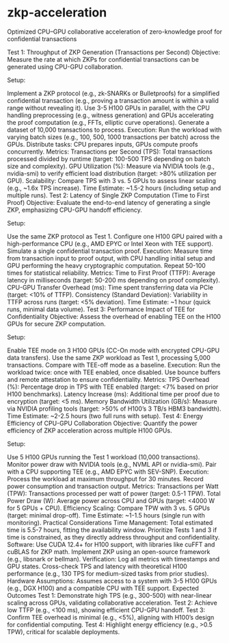 # zkp-acceleration
Optimized CPU–GPU collaborative acceleration of zero-knowledge proof for confidential transactions

Test 1: Throughput of ZKP Generation (Transactions per Second)
Objective: Measure the rate at which ZKPs for confidential transactions can be generated using CPU-GPU collaboration.

Setup:

Implement a ZKP protocol (e.g., zk-SNARKs or Bulletproofs) for a simplified confidential transaction (e.g., proving a transaction amount is within a valid range without revealing it).
Use 3-5 H100 GPUs in parallel, with the CPU handling preprocessing (e.g., witness generation) and GPUs accelerating the proof computation (e.g., FFTs, elliptic curve operations).
Generate a dataset of 10,000 transactions to process.
Execution:
Run the workload with varying batch sizes (e.g., 100, 500, 1000 transactions per batch) across the GPUs.
Distribute tasks: CPU prepares inputs, GPUs compute proofs concurrently.
Metrics:
Transactions per Second (TPS): Total transactions processed divided by runtime (target: 100-500 TPS depending on batch size and complexity).
GPU Utilization (%): Measure via NVIDIA tools (e.g., nvidia-smi) to verify efficient load distribution (target: >80% utilization per GPU).
Scalability: Compare TPS with 3 vs. 5 GPUs to assess linear scaling (e.g., ~1.6x TPS increase).
Time Estimate: ~1.5-2 hours (including setup and multiple runs).
Test 2: Latency of Single ZKP Computation (Time to First Proof)
Objective: Evaluate the end-to-end latency of generating a single ZKP, emphasizing CPU-GPU handoff efficiency.

Setup:

Use the same ZKP protocol as Test 1.
Configure one H100 GPU paired with a high-performance CPU (e.g., AMD EPYC or Intel Xeon with TEE support).
Simulate a single confidential transaction proof.
Execution:
Measure time from transaction input to proof output, with CPU handling initial setup and GPU performing the heavy cryptographic computation.
Repeat 50-100 times for statistical reliability.
Metrics:
Time to First Proof (TTFP): Average latency in milliseconds (target: 50-200 ms depending on proof complexity).
CPU-GPU Transfer Overhead (ms): Time spent transferring data via PCIe (target: <10% of TTFP).
Consistency (Standard Deviation): Variability in TTFP across runs (target: <5% deviation).
Time Estimate: ~1 hour (quick runs, minimal data volume).
Test 3: Performance Impact of TEE for Confidentiality
Objective: Assess the overhead of enabling TEE on the H100 GPUs for secure ZKP computation.

Setup:

Enable TEE mode on 3 H100 GPUs (CC-On mode with encrypted CPU-GPU data transfers).
Use the same ZKP workload as Test 1, processing 5,000 transactions.
Compare with TEE-off mode as a baseline.
Execution:
Run the workload twice: once with TEE enabled, once disabled.
Use bounce buffers and remote attestation to ensure confidentiality.
Metrics:
TPS Overhead (%): Percentage drop in TPS with TEE enabled (target: <7% based on prior H100 benchmarks).
Latency Increase (ms): Additional time per proof due to encryption (target: <5 ms).
Memory Bandwidth Utilization (GB/s): Measure via NVIDIA profiling tools (target: >50% of H100’s 3 TB/s HBM3 bandwidth).
Time Estimate: ~2-2.5 hours (two full runs with setup).
Test 4: Energy Efficiency of CPU-GPU Collaboration
Objective: Quantify the power efficiency of ZKP acceleration across multiple H100 GPUs.

Setup:

Use 5 H100 GPUs running the Test 1 workload (10,000 transactions).
Monitor power draw with NVIDIA tools (e.g., NVML API or nvidia-smi).
Pair with a CPU supporting TEE (e.g., AMD EPYC with SEV-SNP).
Execution:
Process the workload at maximum throughput for 30 minutes.
Record power consumption and transaction output.
Metrics:
Transactions per Watt (TPW): Transactions processed per watt of power (target: 0.5-1 TPW).
Total Power Draw (W): Average power across CPU and GPUs (target: <4000 W for 5 GPUs + CPU).
Efficiency Scaling: Compare TPW with 3 vs. 5 GPUs (target: minimal drop-off).
Time Estimate: ~1-1.5 hours (single run with monitoring).
Practical Considerations
Time Management: Total estimated time is 5.5-7 hours, fitting the availability window. Prioritize Tests 1 and 3 if time is constrained, as they directly address throughput and confidentiality.
Software: Use CUDA 12.4+ for H100 support, with libraries like cuFFT and cuBLAS for ZKP math. Implement ZKP using an open-source framework (e.g., libsnark or bellman).
Verification: Log all metrics with timestamps and GPU states. Cross-check TPS and latency with theoretical H100 performance (e.g., 130 TPS for medium-sized tasks from prior studies).
Hardware Assumptions: Assumes access to a system with 3-5 H100 GPUs (e.g., DGX H100) and a compatible CPU with TEE support.
Expected Outcomes
Test 1: Demonstrate high TPS (e.g., 300-500) with near-linear scaling across GPUs, validating collaborative acceleration.
Test 2: Achieve low TTFP (e.g., <100 ms), showing efficient CPU-GPU handoff.
Test 3: Confirm TEE overhead is minimal (e.g., <5%), aligning with H100’s design for confidential computing.
Test 4: Highlight energy efficiency (e.g., >0.5 TPW), critical for scalable deployments.
